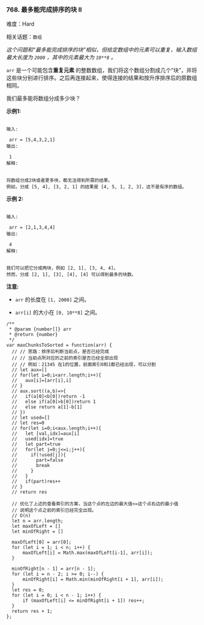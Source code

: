 ### 768. 最多能完成排序的块 II

难度：Hard

相关话题：`数组`

*这个问题和&ldquo;最多能完成排序的块&rdquo;相似，但给定数组中的元素可以重复，输入数组最大长度为 `2000` ，其中的元素最大为 `10**8` 。* 



 `arr` 是一个可能包含**重复元素** 的整数数组，我们将这个数组分割成几个&ldquo;块&rdquo;，并将这些块分别进行排序。之后再连接起来，使得连接的结果和按升序排序后的原数组相同。



我们最多能将数组分成多少块？



**示例1:** 





```

输入:

 arr = [5,4,3,2,1]
输出:

 1
解释:


将数组分成2块或者更多块，都无法得到所需的结果。
例如，分成 [5, 4], [3, 2, 1] 的结果是 [4, 5, 1, 2, 3]，这不是有序的数组。 

```


**示例 2:** 





```

输入:

 arr = [2,1,3,4,4]
输出:

 4
解释:


我们可以把它分成两块，例如 [2, 1], [3, 4, 4]。
然而，分成 [2, 1], [3], [4], [4] 可以得到最多的块数。 

```


**注意:** 




* `arr` 的长度在 `[1, 2000]` 之间。

* `arr[i]` 的大小在 `[0, 10**8]` 之间。






```
/**
 * @param {number[]} arr
 * @return {number}
 */
var maxChunksToSorted = function(arr) {
  // // 思路：排序后判断当前点，是否已经完成
  // // 当前点所对应的之前的索引是否已经全部出现
  // // 例如：21345 在1的位置，前面索引0和1都已经出现，可以分割
  // let aux=[]
  // for(let i=0;i<arr.length;i++){
  //   aux[i]=[arr[i],i]
  // }
  // aux.sort((a,b)=>{
  //   if(a[0]<b[0])return -1
  //   else if(a[0]>b[0])return 1
  //   else return a[1]-b[1]
  // })
  // let used=[]
  // let res=0
  // for(let i=0;i<aux.length;i++){
  //   let [val,idx]=aux[i]
  //   used[idx]=true
  //   let part=true
  //   for(let j=0;j<=i;j++){
  //     if(!used[j]){
  //       part=false
  //       break
  //     }
  //   }
  //   if(part)res++
  // }
  // return res
  
  // 优化了上述的查看索引的方案，当这个点的左边的最大值<=这个点右边的最小值
  // 说明这个点之前的索引已经完全出现。
  // O(n)
  let n = arr.length;
  let maxOfLeft = []
  let minOfRight = []

  maxOfLeft[0] = arr[0];
  for (let i = 1; i < n; i++) {
      maxOfLeft[i] = Math.max(maxOfLeft[i-1], arr[i]);
  }

  minOfRight[n - 1] = arr[n - 1];
  for (let i = n - 2; i >= 0; i--) {
      minOfRight[i] = Math.min(minOfRight[i + 1], arr[i]);
  }
  let res = 0;
  for (let i = 0; i < n - 1; i++) {
      if (maxOfLeft[i] <= minOfRight[i + 1]) res++;
  }
  return res + 1;
};



```

